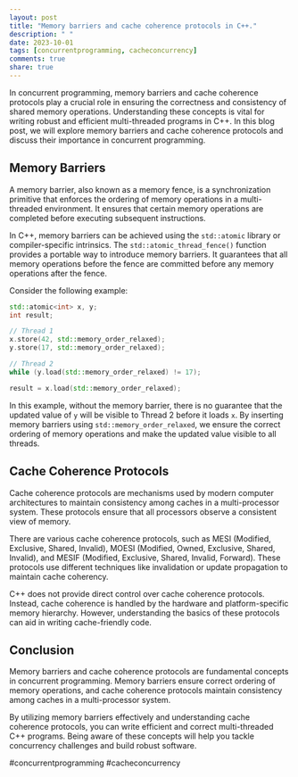 ```yaml
---
layout: post
title: "Memory barriers and cache coherence protocols in C++."
description: " "
date: 2023-10-01
tags: [concurrentprogramming, cacheconcurrency]
comments: true
share: true
---
```


In concurrent programming, memory barriers and cache coherence protocols play a crucial role in ensuring the correctness and consistency of shared memory operations. Understanding these concepts is vital for writing robust and efficient multi-threaded programs in C++. In this blog post, we will explore memory barriers and cache coherence protocols and discuss their importance in concurrent programming.

## Memory Barriers

A memory barrier, also known as a memory fence, is a synchronization primitive that enforces the ordering of memory operations in a multi-threaded environment. It ensures that certain memory operations are completed before executing subsequent instructions.

In C++, memory barriers can be achieved using the `std::atomic` library or compiler-specific intrinsics. The `std::atomic_thread_fence()` function provides a portable way to introduce memory barriers. It guarantees that all memory operations before the fence are committed before any memory operations after the fence.

Consider the following example:

```cpp
std::atomic<int> x, y;
int result;

// Thread 1
x.store(42, std::memory_order_relaxed);
y.store(17, std::memory_order_relaxed);

// Thread 2
while (y.load(std::memory_order_relaxed) != 17);

result = x.load(std::memory_order_relaxed);
```

In this example, without the memory barrier, there is no guarantee that the updated value of `y` will be visible to Thread 2 before it loads `x`. By inserting memory barriers using `std::memory_order_relaxed`, we ensure the correct ordering of memory operations and make the updated value visible to all threads.

## Cache Coherence Protocols

Cache coherence protocols are mechanisms used by modern computer architectures to maintain consistency among caches in a multi-processor system. These protocols ensure that all processors observe a consistent view of memory.

There are various cache coherence protocols, such as MESI (Modified, Exclusive, Shared, Invalid), MOESI (Modified, Owned, Exclusive, Shared, Invalid), and MESIF (Modified, Exclusive, Shared, Invalid, Forward). These protocols use different techniques like invalidation or update propagation to maintain cache coherency.

C++ does not provide direct control over cache coherence protocols. Instead, cache coherence is handled by the hardware and platform-specific memory hierarchy. However, understanding the basics of these protocols can aid in writing cache-friendly code.

## Conclusion

Memory barriers and cache coherence protocols are fundamental concepts in concurrent programming. Memory barriers ensure correct ordering of memory operations, and cache coherence protocols maintain consistency among caches in a multi-processor system.

By utilizing memory barriers effectively and understanding cache coherence protocols, you can write efficient and correct multi-threaded C++ programs. Being aware of these concepts will help you tackle concurrency challenges and build robust software.

#concurrentprogramming #cacheconcurrency